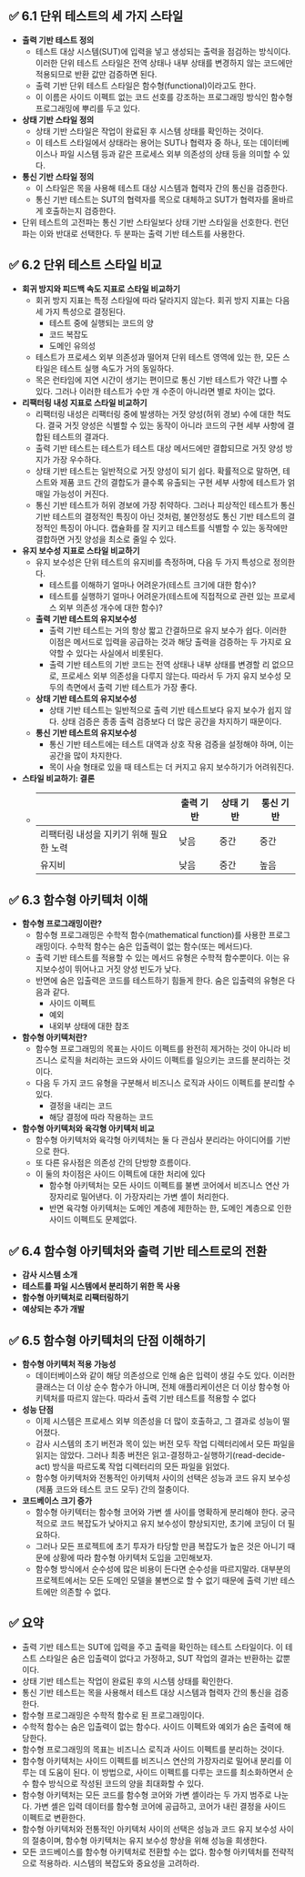 ## ✅ 6.1 단위 테스트의 세 가지 스타일
* **출력 기반 테스트 정의**
  * 테스트 대상 시스템(SUT)에 입력을 넣고 생성되는 출력을 점검하는 방식이다. 이러한 단위 테스트 스타일은 전역 상태나 내부 상태를 변경하지 않는 코드에만 적용되므로 반환 값만 검증하면 된다.
  * 출력 기반 단위 테스트 스타일은 함수형(functional)이라고도 한다.
  * 이 이름은 사이드 이펙트 없는 코드 선호를 강조하는 프로그래밍 방식인 함수형 프로그래밍에 뿌리를 두고 있다. 
* **상태 기반 스타일 정의**
  * 상태 기반 스타일은 작업이 완료된 후 시스템 상태를 확인하는 것이다.
  * 이 테스트 스타일에서 상태라는 용어는 SUT나 협력자 중 하나, 또는 데이터베이스나 파일 시스템 등과 같은 프로세스 외부 의존성의 상태 등을 의미할 수 있다.
* **통신 기반 스타일 정의**
  * 이 스타일은 목을 사용해 테스트 대상 시스템과 협력자 간의 통신을 검증한다.
  * 통신 기반 테스트는 SUT의 협력자를 목으로 대체하고 SUT가 협력자를 올바르게 호출하는지 검증한다.
* 단위 테스트의 고전파는 통신 기반 스타일보다 상태 기반 스타일을 선호한다. 런던파는 이와 반대로 선택한다. 두 분파는 출력 기반 테스트를 사용한다. 

## ✅ 6.2 단위 테스트 스타일 비교
* **회귀 방지와 피드백 속도 지표로 스타일 비교하기**
  * 회귀 방지 지표는 특정 스타일에 따라 달라지지 않는다. 회귀 방지 지표는 다음 세 가지 특성으로 결정된다.
    * 테스트 중에 실행되는 코드의 양
    * 코드 복잡도
    * 도메인 유의성
  * 테스트가 프로세스 외부 의존성과 떨어져 단위 테스트 영역에 있는 한, 모든 스타일은 테스트 실행 속도가 거의 동일하다.
  * 목은 런타임에 지연 시간이 생기는 편이므로 통신 기반 테스트가 약간 나쁠 수 있다. 그러나 이러한 테스트가 수만 개 수준이 아니라면 별로 차이는 없다.
* **리팩터링 내성 지표로 스타일 비교하기**
  * 리팩터링 내성은 리팩터링 중에 발생하는 거짓 양성(허위 경보) 수에 대한 척도다. 결국 거짓 양성은 식별할 수 있는 동작이 아니라 코드의 구현 세부 사항에 결합된 테스트의 결과다.
  * 출력 기반 테스트는 테스트가 테스트 대상 메서드에만 결합되므로 거짓 양성 방지가 가장 우수하다.
  * 상태 기반 테스트는 일반적으로 거짓 양성이 되기 쉽다. 확률적으로 말하면, 테스트와 제품 코드 간의 결합도가 클수록 유출되는 구현 세부 사항에 테스트가 얽매일 가능성이 커진다.
  * 통신 기반 테스트가 허위 경보에 가장 취약하다. 그러나 피상적인 테스트가 통신 기반 테스트의 결정적인 특징이 아닌 것처럼, 불안정성도 통신 기반 테스트의 결정적인 특징이 아니다. 캡슐화를 잘 지키고 테스트를 식별할 수 있는 동작에만 결합하면 거짓 양성을 최소로 줄일 수 있다.
* **유지 보수성 지표로 스타일 비교하기**
  * 유지 보수성은 단위 테스트의 유지비를 측정하며, 다음 두 가지 특성으로 정의한다.
    * 테스트를 이해하기 얼마나 어려운가(테스트 크기에 대한 함수)?
    * 테스트를 실행하기 얼마나 어려운가(테스트에 직접적으로 관련 있는 프로세스 외부 의존성 개수에 대한 함수)?
  * **출력 기반 테스트의 유지보수성**
    * 출력 기반 테스트는 거의 항상 짧고 간결하므로 유지 보수가 쉽다. 이러한 이점은 메서드로 입력을 공급하는 것과 해당 출력을 검증하는 두 가지로 요약할 수 있다는 사실에서 비롯된다.
    * 출력 기반 테스트의 기반 코드는 전역 상태나 내부 상태를 변경할 리 없으므로, 프로세스 외부 의존성을 다루지 않는다. 따라서 두 가지 유지 보수성 모두의 측면에서 출력 기반 테스트가 가장 좋다.
  * **상태 기반 테스트의 유지보수성**
    * 상태 기반 테스트는 일반적으로 출력 기반 테스트보다 유지 보수가 쉽지 않다. 상태 검증은 종종 출력 검증보다 더 많은 공간을 차지하기 때문이다.
  * **통신 기반 테스트의 유지보수성**
    * 통신 기반 테스트에는 테스트 대역과 상호 작용 검증을 설정해야 하며, 이는 공간을 많이 차지한다.
    * 목이 사슬 형태로 있을 때 테스트는 더 커지고 유지 보수하기가 어려워진다.
* **스타일 비교하기: 결론**
  * | |출력 기반|상태 기반|통신 기반|
    |------|---|---|---|
    |리팩터링 내성을 지키기 위해 필요한 노력|낮음|중간|중간|
    |유지비|낮음|중간|높음|

## ✅ 6.3 함수형 아키텍처 이해
* **함수형 프로그래밍이란?**
  * 함수형 프로그래밍은 수학적 함수(mathematical function)를 사용한 프로그래밍이다. 수학적 함수는 숨은 입출력이 없는 함수(또는 메서드)다.
  * 출력 기반 테스트를 적용할 수 있는 메서드 유형은 수학적 함수뿐이다. 이는 유지보수성이 뛰어나고 거짓 양성 빈도가 낮다.
  * 반면에 숨은 입출력은 코드를 테스트하기 힘들게 한다. 숨은 입출력의 유형은 다음과 같다.
    * 사이드 이펙트
    * 예외
    * 내외부 상태에 대한 참조
* **함수형 아키텍처란?**
  * 함수형 프로그래밍의 목표는 사이드 이펙트를 완전히 제거하는 것이 아니라 비즈니스 로직을 처리하는 코드와 사이드 이펙트를 일으키는 코드를 분리하는 것이다.
  * 다음 두 가지 코드 유형을 구분해서 비즈니스 로직과 사이드 이펙트를 분리할 수 있다.
    * 결정을 내리는 코드
    * 해당 결정에 따라 작용하는 코드
* **함수형 아키텍처와 육각형 아키텍처 비교**
  * 함수형 아키텍처와 육각형 아키텍처는 둘 다 관심사 분리라는 아이디어를 기반으로 한다.
  * 또 다른 유사점은 의존성 간의 단방향 흐름이다.
  * 이 둘의 차이점은 사이드 이펙트에 대한 처리에 있다
    * 함수형 아키텍처는 모든 사이드 이펙트를 불변 코어에서 비즈니스 연산 가장자리로 밀어낸다. 이 가장자리는 가변 셸이 처리한다.
    * 반면 육각형 아키텍처는 도메인 계층에 제한하는 한, 도메인 계층으로 인한 사이드 이펙트도 문제없다.

## ✅ 6.4 함수형 아키텍처와 출력 기반 테스트로의 전환
* **감사 시스템 소개**
* **테스트를 파일 시스템에서 분리하기 위한 목 사용**
* **함수형 아키텍처로 리팩터링하기**
* **예상되는 추가 개발**

## ✅ 6.5 함수형 아키텍처의 단점 이해하기
* **함수형 아키텍처 적용 가능성**
  * 데이터베이스와 같이 해당 의존성으로 인해 숨은 입력이 생길 수도 있다. 이러한 클래스는 더 이상 순수 함수가 아니며, 전체 애플리케이션은 더 이상 함수형 아키텍처를 따르지 않는다. 따라서 출력 기반 테스트를 적용할 수 없다
* **성능 단점**
  * 이제 시스템은 프로세스 외부 의존성을 더 많이 호출하고, 그 결과로 성능이 떨어졌다.
  * 감사 시스템의 초기 버전과 목이 있는 버전 모두 작업 디렉터리에서 모든 파일을 읽지는 않았다. 그러나 최종 버전은 읽고-결정하고-실행하기(read-decide-act) 방식을 따르도록 작업 디렉터리의 모든 파일을 읽었다.
  * 함수형 아키텍처와 전통적인 아키텍처 사이의 선택은 성능과 코드 유지 보수성(제품 코드와 테스트 코드 모두) 간의 절충이다.
* **코드베이스 크기 증가**
  * 함수형 아키텍터는 함수형 코어와 가변 셸 사이를 명확하게 분리해야 한다. 궁극적으로 코드 복잡도가 낮아지고 유지 보수성이 향상되지만, 초기에 코딩이 더 필요하다.
  * 그러나 모든 프로젝트에 초기 투자가 타당할 만큼 복잡도가 높은 것은 아니기 때문에 상황에 따라 함수형 아키텍처 도입을 고민해보자.
  * 함수형 방식에서 순수성에 많은 비용이 든다면 순수성을 따르지말라. 대부분의 프로젝트에서는 모든 도메인 모델을 불변으로 할 수 없기 때문에 출력 기반 테스트에만 의존할 수 없다.

## ✅ 요약
* 출력 기반 테스트는 SUT에 입력을 주고 출력을 확인하는 테스트 스타일이다. 이 테스트 스타일은 숨은 입출력이 없다고 가정하고, SUT 작업의 결과는 반환하는 값뿐이다.
* 상태 기반 테스트는 작업이 완료된 후의 시스템 상태를 확인한다.
* 통신 기반 테스트는 목을 사용해서 테스트 대상 시스템과 협력자 간의 통신을 검증한다.
* 함수형 프로그래밍은 수학적 함수로 된 프로그래밍이다.
* 수학적 함수는 숨은 입출력이 없는 함수다. 사이드 이펙트와 예외가 숨은 출력에 해당한다.
* 함수형 프로그래밍의 목표는 비즈니스 로직과 사이드 이펙트를 분리하는 것이다.
* 함수형 아키텍처는 사이드 이펙트를 비즈니스 연산의 가장자리로 밀어내 분리를 이루는 데 도움이 된다. 이 방법으로, 사이드 이펙트를 다루는 코드를 최소화하면서 순수 함수 방식으로 작성된 코드의 양을 최대화할 수 있다.
* 함수형 아키텍처는 모든 코드를 함수형 코어와 가변 셸이라는 두 가지 범주로 나눈다. 가변 셸은 입력 데이터를 함수형 코어에 공급하고, 코어가 내린 결정을 사이드 이펙트로 변환한다.
* 함수형 아키텍처와 전통적인 아키텍처 사이의 선택은 성능과 코드 유지 보수성 사이의 절충이며, 함수형 아키텍처는 유지 보수성 향상을 위해 성능을 희생한다.
* 모든 코드베이스를 함수형 아키텍처로 전환할 수는 없다. 함수형 아키텍처를 전략적으로 적용하라. 시스템의 복잡도와 중요성을 고려하라.
